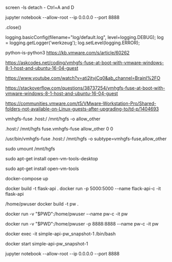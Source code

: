 screen -ls
detach - Ctrl+A and D


jupyter notebook --allow-root --ip 0.0.0.0 --port 8888


.close()


logging.basicConfig(filename="log/default.log", level=logging.DEBUG);
log = logging.getLogger('werkzeug');
log.setLevel(logging.ERROR);



python-is-python3
https://kb.vmware.com/s/article/60262


https://askcodes.net/coding/vmhgfs-fuse-at-boot-with-vmware-windows-8-1-host-and-ubuntu-16-04-guest

https://www.youtube.com/watch?v=ati2jtyjCq0&ab_channel=BrainI%2FO

https://stackoverflow.com/questions/38737254/vmhgfs-fuse-at-boot-with-vmware-windows-8-1-host-and-ubuntu-16-04-guest

https://communities.vmware.com/t5/VMware-Workstation-Pro/Shared-folders-not-available-on-Linux-guests-after-upgrading-to/td-p/1404693

vmhgfs-fuse .host:/ /mnt/hgfs -o allow_other

.host:/ /mnt/hgfs fuse.vmhgfs-fuse allow_other 0 0


/usr/bin/vmhgfs-fuse .host:/ /mnt/hgfs -o subtype=vmhgfs-fuse,allow_other

sudo umount /mnt/hgfs

sudo apt-get install open-vm-tools-desktop


sudo apt-get install open-vm-tools


docker-compose up


docker build -t flask-api .
docker run -p 5000:5000 --name flack-api-c -it flask-api



/home/pwuser
docker build -t pw .

docker run -v "$PWD":/home/pwuser --name pw-c -it pw

docker run -v "$PWD":/home/pwuser -p 8888:8888 --name pw-c -it pw

docker exec -it simple-api-pw_snapshot-1 /bin/bash

docker start simple-api-pw_snapshot-1

jupyter notebook --allow-root --ip 0.0.0.0 --port 8888
